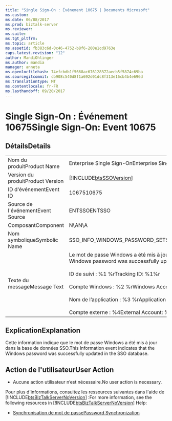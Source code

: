 ```yaml
---
title: "Single Sign-On : Événement 10675 | Documents Microsoft"
ms.custom: 
ms.date: 06/08/2017
ms.prod: biztalk-server
ms.reviewer: 
ms.suite: 
ms.tgt_pltfrm: 
ms.topic: article
ms.assetid: fb383c6d-0c46-4752-b8f6-200e1cd9763e
caps.latest.revision: "12"
author: MandiOhlinger
ms.author: mandia
manager: anneta
ms.openlocfilehash: 74efcbdb1f5668ac676128372aecb5f5874c69ba
ms.sourcegitcommit: cb908c540d8f1a692d01dc8f313e16cb4b4e696d
ms.translationtype: MT
ms.contentlocale: fr-FR
ms.lasthandoff: 09/20/2017
---
```

# <a name="single-sign-on-event-10675"></a><span data-ttu-id="5b8d3-102">Single Sign-On : Événement 10675</span><span class="sxs-lookup"><span data-stu-id="5b8d3-102">Single Sign-On: Event 10675</span></span>
## <a name="details"></a><span data-ttu-id="5b8d3-103">Détails</span><span class="sxs-lookup"><span data-stu-id="5b8d3-103">Details</span></span>  
  
|||  
|-|-|  
|<span data-ttu-id="5b8d3-104">Nom du produit</span><span class="sxs-lookup"><span data-stu-id="5b8d3-104">Product Name</span></span>|<span data-ttu-id="5b8d3-105">Enterprise Single Sign-On</span><span class="sxs-lookup"><span data-stu-id="5b8d3-105">Enterprise Single Sign-On</span></span>|  
|<span data-ttu-id="5b8d3-106">Version du produit</span><span class="sxs-lookup"><span data-stu-id="5b8d3-106">Product Version</span></span>|[!INCLUDE[btsSSOVersion](../includes/btsssoversion-md.md)]|  
|<span data-ttu-id="5b8d3-107">ID d'événement</span><span class="sxs-lookup"><span data-stu-id="5b8d3-107">Event ID</span></span>|<span data-ttu-id="5b8d3-108">10675</span><span class="sxs-lookup"><span data-stu-id="5b8d3-108">10675</span></span>|  
|<span data-ttu-id="5b8d3-109">Source de l'événement</span><span class="sxs-lookup"><span data-stu-id="5b8d3-109">Event Source</span></span>|<span data-ttu-id="5b8d3-110">ENTSSO</span><span class="sxs-lookup"><span data-stu-id="5b8d3-110">ENTSSO</span></span>|  
|<span data-ttu-id="5b8d3-111">Composant</span><span class="sxs-lookup"><span data-stu-id="5b8d3-111">Component</span></span>|<span data-ttu-id="5b8d3-112">N\A</span><span class="sxs-lookup"><span data-stu-id="5b8d3-112">N\A</span></span>|  
|<span data-ttu-id="5b8d3-113">Nom symbolique</span><span class="sxs-lookup"><span data-stu-id="5b8d3-113">Symbolic Name</span></span>|<span data-ttu-id="5b8d3-114">SSO_INFO_WINDOWS_PASSWORD_SET</span><span class="sxs-lookup"><span data-stu-id="5b8d3-114">SSO_INFO_WINDOWS_PASSWORD_SET</span></span>|  
|<span data-ttu-id="5b8d3-115">Texte du message</span><span class="sxs-lookup"><span data-stu-id="5b8d3-115">Message Text</span></span>|<span data-ttu-id="5b8d3-116">Le mot de passe Windows a été mis à jour dans la base de données SSO.%r</span><span class="sxs-lookup"><span data-stu-id="5b8d3-116">The Windows password was successfully updated in the SSO database.%r</span></span><br /><br /> <span data-ttu-id="5b8d3-117">ID de suivi : %1 %r</span><span class="sxs-lookup"><span data-stu-id="5b8d3-117">Tracking ID: %1%r</span></span><br /><br /> <span data-ttu-id="5b8d3-118">Compte Windows : %2 %r</span><span class="sxs-lookup"><span data-stu-id="5b8d3-118">Windows Account: %2%r</span></span><br /><br /> <span data-ttu-id="5b8d3-119">Nom de l’application : %3 %r</span><span class="sxs-lookup"><span data-stu-id="5b8d3-119">Application Name: %3%r</span></span><br /><br /> <span data-ttu-id="5b8d3-120">Compte externe : %4</span><span class="sxs-lookup"><span data-stu-id="5b8d3-120">External Account: %4</span></span>|  
  
## <a name="explanation"></a><span data-ttu-id="5b8d3-121">Explication</span><span class="sxs-lookup"><span data-stu-id="5b8d3-121">Explanation</span></span>  
 <span data-ttu-id="5b8d3-122">Cette information indique que le mot de passe Windows a été mis à jour dans la base de données SSO.</span><span class="sxs-lookup"><span data-stu-id="5b8d3-122">This Information event indicates that the Windows password was successfully updated in the SSO database.</span></span>  
  
## <a name="user-action"></a><span data-ttu-id="5b8d3-123">Action de l'utilisateur</span><span class="sxs-lookup"><span data-stu-id="5b8d3-123">User Action</span></span>  
  
-   <span data-ttu-id="5b8d3-124">Aucune action utilisateur n’est nécessaire.</span><span class="sxs-lookup"><span data-stu-id="5b8d3-124">No user action is necessary.</span></span>  
  
 <span data-ttu-id="5b8d3-125">Pour plus d'informations, consultez les ressources suivantes dans l'aide de [!INCLUDE[btsBizTalkServerNoVersion](../includes/btsbiztalkservernoversion-md.md)] :</span><span class="sxs-lookup"><span data-stu-id="5b8d3-125">For more information, see the following resources in [!INCLUDE[btsBizTalkServerNoVersion](../includes/btsbiztalkservernoversion-md.md)] Help:</span></span>  
  
-   [<span data-ttu-id="5b8d3-126">Synchronisation de mot de passe</span><span class="sxs-lookup"><span data-stu-id="5b8d3-126">Password Synchronization</span></span>](../core/password-synchronization2.md)